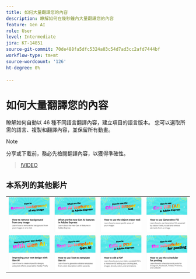 ```yaml
---
title: 如何大量翻譯您的內容
description: 瞭解如何在幾秒鐘內大量翻譯您的內容
feature: Gen AI
role: User
level: Intermediate
jira: KT-14851
source-git-commit: 70de488fa5dfc5324a03c54d7ad3cc2afd7444bf
workflow-type: tm+mt
source-wordcount: '126'
ht-degree: 0%

---
```


# 如何大量翻譯您的內容

瞭解如何自動以 46 種不同語言翻譯內容，建立項目的語言版本。 您可以選取所需的語言、複製和翻譯內容，並保留所有動畫。

>[!NOTE]
>
>分享或下載前，務必先檢閱翻譯內容，以獲得準確性。

>[!VIDEO](https://video.tv.adobe.com/v/3427023?quality=12&learn=on&hidetitle=true)

## 本系列的其他影片

<table style="table-layout:fixed">
<tr>
   <td>
         <a href="remove-background.md">
            <img alt="如何從任何影像中移除背景" src="assets/background.png" />
         </a>
   </td>
   <td>
         <a href="intro-gen-ai.md">
            <img alt="Adobe Express 有哪些新的 AI 世代功能" src="assets/intro-gen-ai.png" />
         </a>
   </td>
   <td>
         <a href="object-eraser.md">
            <img alt="如何使用物件橡皮擦工具" src="assets/object-eraser.png" />
         </a>
   </td>
   <td>
         <a href="generative-fill.md">
            <img alt="如何使用生成填色" src="assets/gen-fill.png" />
         </a>
   </td>      
</tr>
<tr>
   <td>
      <a href="gen-text.md">
         <img alt="使用 Gen AI 改善您的文字設計" src="assets/text-design.png" />
      </a>
   </td>
   <td>
      <a href="text-to-template.md">
         <img alt="如何使用文字轉範本世代 AI" src="assets/text-to-template.png" />
      </a>
   </td>
   <td>
      <a href="edit-a-pdf.md">
         <img alt="如何編輯 PDF" src="assets/edit-pdf.png" />
      </a>
   </td>
   <td>
      <a href="schedule.md">
         <img alt="如何使用排程器張貼" src="assets/schedule.png" />
      </a>
   </td>
</tr>
</table>
